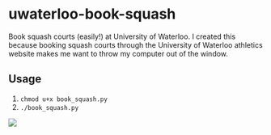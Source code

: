 # uwaterloo-book-squash
Book squash courts (easily!) at University of Waterloo. I created this because booking squash courts through the University of Waterloo athletics website makes me want to throw my computer out of the window.

## Usage
1. `chmod u+x book_squash.py`
2. `./book_squash.py`

![](squash.gif)
